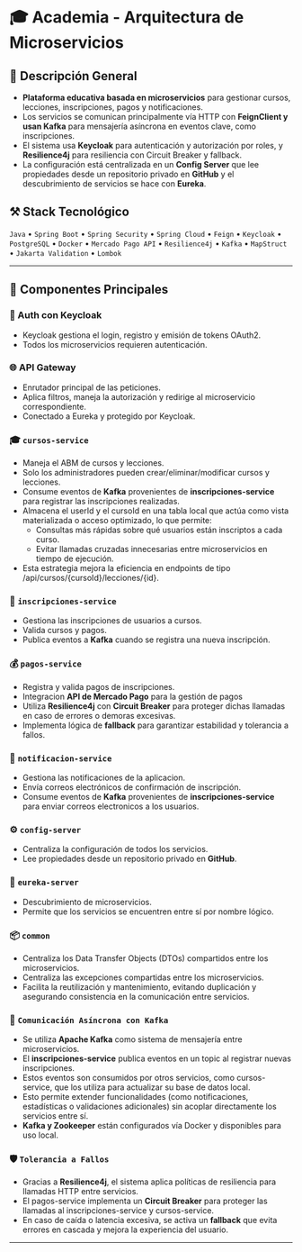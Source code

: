 # 🎓 Academia - Arquitectura de Microservicios 
## 📖 Descripción General

- **Plataforma educativa basada en microservicios** para gestionar cursos, lecciones, inscripciones, pagos y notificaciones.
- Los servicios se comunican principalmente vía HTTP con **FeignClient y usan Kafka** para mensajería asíncrona en eventos clave, como inscripciones.
- El sistema usa **Keycloak** para autenticación y autorización por roles, y **Resilience4j** para resiliencia con Circuit Breaker y fallback.
- La configuración está centralizada en un **Config Server** que lee propiedades desde un repositorio privado en **GitHub** y el descubrimiento de servicios se hace con **Eureka**.

## ⚒️ Stack Tecnológico

`Java` • `Spring Boot` • `Spring Security` • `Spring Cloud` • `Feign` • `Keycloak` • `PostgreSQL` • `Docker` • `Mercado Pago API` • `Resilience4j` • `Kafka` • `MapStruct` • `Jakarta Validation` • `Lombok`

---

## 🧩 Componentes Principales

### 🔐 Auth con Keycloak
- Keycloak gestiona el login, registro y emisión de tokens OAuth2.
- Todos los microservicios requieren autenticación.

### 🌐 API Gateway
- Enrutador principal de las peticiones.
- Aplica filtros, maneja la autorización y redirige al microservicio correspondiente.
- Conectado a Eureka y protegido por Keycloak.

### 🎓 `cursos-service`
- Maneja el ABM de cursos y lecciones.
- Solo los administradores pueden crear/eliminar/modificar cursos y lecciones.
- Consume eventos de **Kafka** provenientes de **inscripciones-service** para registrar las inscripciones realizadas.
- Almacena el userId y el cursoId en una tabla local que actúa como vista materializada o acceso optimizado, lo que permite:
  - Consultas más rápidas sobre qué usuarios están inscriptos a cada curso.
  - Evitar llamadas cruzadas innecesarias entre microservicios en tiempo de ejecución.
- Esta estrategia mejora la eficiencia en endpoints de tipo /api/cursos/{cursoId}/lecciones/{id}.

### 📝 `inscripciones-service`
- Gestiona las inscripciones de usuarios a cursos.
- Valida cursos y pagos.
- Publica eventos a **Kafka** cuando se registra una nueva inscripción.

### 💰 `pagos-service`
- Registra y valida pagos de inscripciones.
- Integracion **API de Mercado Pago** para la gestión de pagos
- Utiliza **Resilience4j** con **Circuit Breaker** para proteger dichas llamadas en caso de errores o demoras excesivas.
- Implementa lógica de **fallback** para garantizar estabilidad y tolerancia a fallos.
### 📧 `notificacion-service`
- Gestiona las notificaciones de la aplicacion.
- Envía correos electrónicos de confirmación de inscripción.
- Consume eventos de **Kafka** provenientes de **inscripciones-service** para enviar correos electronicos a los usuarios.

### ⚙️ `config-server`
- Centraliza la configuración de todos los servicios.
- Lee propiedades desde un repositorio privado en **GitHub**.

### 🧭 `eureka-server`
- Descubrimiento de microservicios.
- Permite que los servicios se encuentren entre sí por nombre lógico.

### 📦 `common`
- Centraliza los Data Transfer Objects (DTOs) compartidos entre los microservicios.
- Centraliza las excepciones compartidas entre los microservicios.
- Facilita la reutilización y mantenimiento, evitando duplicación y asegurando consistencia en la comunicación entre servicios.

### 📡 `Comunicación Asíncrona con Kafka`
- Se utiliza **Apache Kafka** como sistema de mensajería entre microservicios.
- El **inscripciones-service** publica eventos en un topic al registrar nuevas inscripciones.
- Estos eventos son consumidos por otros servicios, como cursos-service, que los utiliza para actualizar su base de datos local.
- Esto permite extender funcionalidades (como notificaciones, estadísticas o validaciones adicionales) sin acoplar directamente los servicios entre sí.
- **Kafka y Zookeeper** están configurados vía Docker y disponibles para uso local.

### 🛡️ `Tolerancia a Fallos`
- Gracias a **Resilience4j**, el sistema aplica políticas de resiliencia para llamadas HTTP entre servicios.
- El pagos-service implementa un **Circuit Breaker** para proteger las llamadas al inscripciones-service y cursos-service.
- En caso de caída o latencia excesiva, se activa un **fallback** que evita errores en cascada y mejora la experiencia del usuario.

---





